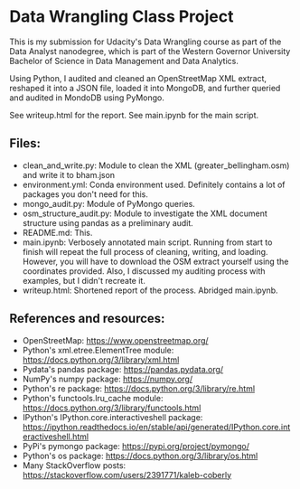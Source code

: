 # Data Wrangling Class Project

This is my submission for Udacity's Data Wrangling course as part of the Data Analyst nanodegree, which is part of the Western Governor University Bachelor of Science in Data Management and Data Analytics.

Using Python, I audited and cleaned an OpenStreetMap XML extract, reshaped it into a JSON file, loaded it into MongoDB, and further queried and audited in MondoDB using PyMongo.

See writeup.html for the report. See main.ipynb for the main script.

## Files:

- clean_and_write.py: Module to clean the XML (greater_bellingham.osm) and write it to bham.json
- environment.yml: Conda environment used. Definitely contains a lot of packages you don't need for this.
- mongo_audit.py: Module of PyMongo queries.
- osm_structure_audit.py: Module to investigate the XML document structure using pandas as a preliminary audit.
- README.md: This.
- main.ipynb: Verbosely annotated main script. Running from start to finish will repeat the full process of cleaning, writing, and loading. However, you will have to download the OSM extract yourself using the coordinates provided. Also, I discussed my auditing process with examples, but I didn't recreate it.
- writeup.html: Shortened report of the process. Abridged main.ipynb.

## References and resources:

- OpenStreetMap: https://www.openstreetmap.org/
- Python's xml.etree.ElementTree module: https://docs.python.org/3/library/xml.html
- Pydata's pandas package: https://pandas.pydata.org/
- NumPy's numpy package: https://numpy.org/
- Python's re package: https://docs.python.org/3/library/re.html
- Python's functools.lru_cache module: https://docs.python.org/3/library/functools.html
- IPython's IPython.core.interactiveshell package: https://ipython.readthedocs.io/en/stable/api/generated/IPython.core.interactiveshell.html
- PyPi's pymongo package: https://pypi.org/project/pymongo/
- Python's os package: https://docs.python.org/3/library/os.html
- Many StackOverflow posts: https://stackoverflow.com/users/2391771/kaleb-coberly
